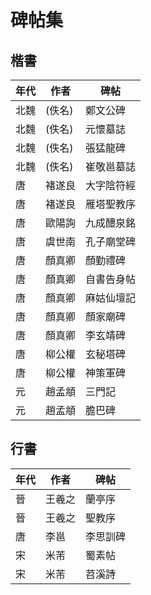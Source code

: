 # 碑帖集

## 楷書

| 年代 | 作者 | 碑帖 |
| ---- | ---- | ----- |
| 北魏  | (佚名) | 鄭文公碑 |
| 北魏  | (佚名) | 元懷墓誌 |
| 北魏  | (佚名) | 張猛龍碑 |
| 北魏  | (佚名) | 崔敬邕墓誌 |
| 唐 | 褚遂良 |  大字陰符經| 
| 唐 | 褚遂良 |  雁塔聖教序 |
| 唐 | 歐陽詢 |  九成醴泉銘 |
| 唐 | 虞世南 |  孔子廟堂碑 |
| 唐 | 顏真卿 |  顏勤禮碑| 
| 唐 | 顏真卿 |  自書告身帖|
| 唐 | 顏真卿 |  麻姑仙壇記|
| 唐 | 顏真卿 |  顏家廟碑|
| 唐 | 顏真卿 |  李玄靖碑 |
| 唐 | 柳公權 |  玄秘塔碑| 
| 唐 | 柳公權 |  神策軍碑 |
| 元 | 趙孟頫 |  三門記 |
| 元 | 趙孟頫 |  膽巴碑 |

## 行書

| 年代 | 作者 | 碑帖 | 
| ---- | ---- | ----- |
| 晉 | 王羲之 | 蘭亭序 |
| 晉 | 王羲之 | 聖教序 |
| 唐 | 李邕 | 李思訓碑 |
| 宋 | 米芾 | 蜀素帖 |
| 宋 | 米芾 | 苕溪詩 |